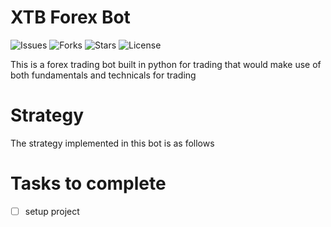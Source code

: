 # XTB Forex Bot

![Issues](https://img.shields.io/github/issues/AnthonyAniobi/Forex_Trading_Bot)
![Forks](https://img.shields.io/github/forks/AnthonyAniobi/Forex_Trading_Bot)
![Stars](https://img.shields.io/github/stars/AnthonyAniobi/Forex_Trading_Bot)
![License](https://img.shields.io/github/license/AnthonyAniobi/Forex_Trading_Bot)


This is a forex trading bot built in python for trading that would make use of both fundamentals and technicals for trading

# Strategy
The strategy implemented in this bot is as follows

# Tasks to complete
- [ ] setup project